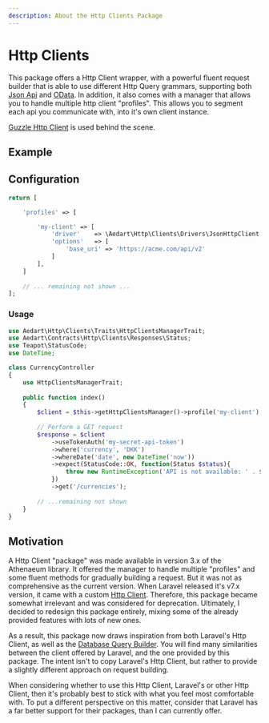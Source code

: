```yaml
---
description: About the Http Clients Package
---
```


# Http Clients

This package offers a Http Client wrapper, with a powerful fluent request builder that is able to use different Http Query grammars, supporting both [Json Api](https://jsonapi.org/) and [OData](https://www.odata.org/).
In addition, it also comes with a manager that allows you to handle multiple http client "profiles".
This allows you to segment each api you communicate with, into it's own client instance.

[Guzzle Http Client](http://docs.guzzlephp.org/en/stable/index.html) is used behind the scene.

## Example

## Configuration


```php
return [

    'profiles' => [

        'my-client' => [
            'driver'    => \Aedart\Http\Clients\Drivers\JsonHttpClient::class,
            'options'   => [
                'base_uri' => 'https://acme.com/api/v2'
            ]
        ],
    ]
    
    // ... remaining not shown ...
];
```

### Usage

```php
use Aedart\Http\Clients\Traits\HttpClientsManagerTrait;
use Aedart\Contracts\Http\Clients\Responses\Status;
use Teapot\StatusCode;
use DateTime;

class CurrencyController
{
    use HttpClientsManagerTrait;
    
    public function index()
    {
        $client = $this->getHttpClientsManager()->profile('my-client');
        
        // Perform a GET request
        $response = $client
            ->useTokenAuth('my-secret-api-token')
            ->where('currency', 'DKK')
            ->whereDate('date', new DateTime('now'))
            ->expect(StatusCode::OK, function(Status $status){
                throw new RuntimeException('API is not available: ' . $status);
            })
            ->get('/currencies');
        
        // ...remaining not shown
    }
}
```

## Motivation

A Http Client "package" was made available in version 3.x of the Athenaeum library.
It offered the manager to handle multiple "profiles" and some fluent methods for gradually building a request.
But it was not as comprehensive as the current version.
When Laravel released it's v7.x version, it came with a custom [Http Client](https://laravel.com/docs/9.x/http-client#introduction).
Therefore, this package became somewhat irrelevant and was considered for deprecation.
Ultimately, I decided to redesign this package entirely, mixing some of the already provided features with lots of new ones.

As a result, this package now draws inspiration from both Laravel's Http Client, as well as the [Database Query Builder](https://laravel.com/docs/9.x/queries#introduction).
You will find many similarities between the client offered by Laravel, and the one provided by this package.
The intent isn't to copy Laravel's Http Client, but rather to provide a slightly different approach on request building.

When considering whether to use this Http Client, Laravel's or other Http Client, then it's probably best to stick with what you feel most comfortable with. 
To put a different perspective on this matter, consider that Laravel has a far better support for their packages, than I can currently offer.
